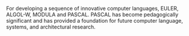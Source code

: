 For developing a sequence of innovative computer languages, EULER, ALGOL-W, MODULA and PASCAL. 
PASCAL has become pedagogically significant and has provided a foundation for future computer language, systems, and architectural research. 
